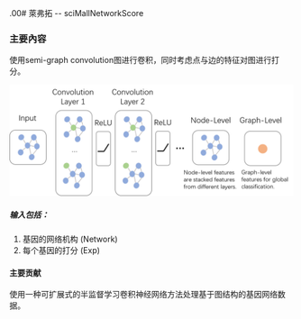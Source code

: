 

.00# 萊弗拓 -- sciMallNetworkScore

### 主要內容

使用semi-graph convolution图进行卷积，同时考虑点与边的特征对图进行打分。

![graphConv](./pic/graphConv.png)

##### 输入包括：

1. 基因的网络机构 (Network)
2. 每个基因的打分 (Exp)

#### 主要贡献

使用一种可扩展式的半监督学习卷积神经网络方法处理基于图结构的基因网络数据。

